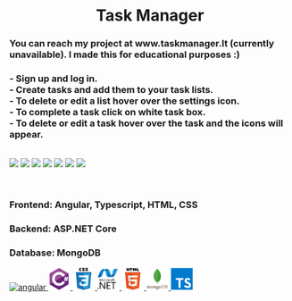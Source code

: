 <h1 align="center">Task Manager</h1>

<h3 align="left">You can reach my project at www.taskmanager.lt (currently unavailable). I made this for educational purposes :)</h3>

<h3>
- Sign up and log in. <br> 
- Create tasks and add them to your task lists. <br>
- To delete or edit a list hover over the settings icon. <br>
- To complete a task click on white task box. <br>
- To delete or edit a task hover over the task and the icons will appear.
</h3>

<br>

<img src="https://i.imgur.com/BpNDYl8.jpg">
<img src="https://i.imgur.com/9kdwqo6.jpeg">
<img src="https://i.imgur.com/HYRaZ9q.jpeg">
<img src="https://i.imgur.com/rlJTWYb.jpg">
<img src="https://i.imgur.com/tNjs4fh.jpg">
<img src="https://i.imgur.com/4jMtEye.jpg">
<img src="https://i.imgur.com/Z4WGEJW.jpg">

<p align="left">
</p>
<br>
<h3 align="left">Frontend: Angular, Typescript, HTML, CSS</h3>
<h3 align="left">Backend: ASP.NET Core</h3>
<h3 align="left">Database: MongoDB</h3>

<p align="left"> <a href="https://angular.io" target="_blank" rel="noreferrer"> <img src="https://angular.io/assets/images/logos/angular/angular.svg" alt="angular" width="40" height="40"/> </a> <a href="https://www.w3schools.com/cs/" target="_blank" rel="noreferrer"> <img src="https://raw.githubusercontent.com/devicons/devicon/master/icons/csharp/csharp-original.svg" alt="csharp" width="40" height="40"/> </a> <a href="https://www.w3schools.com/css/" target="_blank" rel="noreferrer"> <img src="https://raw.githubusercontent.com/devicons/devicon/master/icons/css3/css3-original-wordmark.svg" alt="css3" width="40" height="40"/> </a> <a href="https://dotnet.microsoft.com/" target="_blank" rel="noreferrer"> <img src="https://raw.githubusercontent.com/devicons/devicon/master/icons/dot-net/dot-net-original-wordmark.svg" alt="dotnet" width="40" height="40"/> </a> <a href="https://www.w3.org/html/" target="_blank" rel="noreferrer"> <img src="https://raw.githubusercontent.com/devicons/devicon/master/icons/html5/html5-original-wordmark.svg" alt="html5" width="40" height="40"/> </a> <a href="https://www.mongodb.com/" target="_blank" rel="noreferrer"> <img src="https://raw.githubusercontent.com/devicons/devicon/master/icons/mongodb/mongodb-original-wordmark.svg" alt="mongodb" width="40" height="40"/> </a> <a href="https://www.typescriptlang.org/" target="_blank" rel="noreferrer"> <img src="https://raw.githubusercontent.com/devicons/devicon/master/icons/typescript/typescript-original.svg" alt="typescript" width="40" height="40"/> </a> </p>
